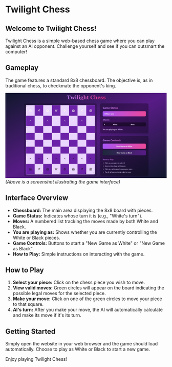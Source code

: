 # Twilight Chess

## Welcome to Twilight Chess!

Twilight Chess is a simple web-based chess game where you can play against an AI opponent. Challenge yourself and see if you can outsmart the computer!

## Gameplay

The game features a standard 8x8 chessboard. The objective is, as in traditional chess, to checkmate the opponent's king.

![Screenshot of the Twilight Chess interface](./TwilightChess/Photo/SS1.jpeg)
*(Above is a screenshot illustrating the game interface)*

## Interface Overview

* **Chessboard:** The main area displaying the 8x8 board with pieces.
* **Game Status:** Indicates whose turn it is (e.g., "White's turn").
* **Moves:** A numbered list tracking the moves made by both White and Black.
* **You are playing as:** Shows whether you are currently controlling the White or Black pieces.
* **Game Controls:** Buttons to start a "New Game as White" or "New Game as Black".
* **How to Play:** Simple instructions on interacting with the game.

## How to Play

1.  **Select your piece:** Click on the chess piece you wish to move.
2.  **View valid moves:** Green circles will appear on the board indicating the possible legal moves for the selected piece.
3.  **Make your move:** Click on one of the green circles to move your piece to that square.
4.  **AI's turn:** After you make your move, the AI will automatically calculate and make its move if it's its turn.

## Getting Started

Simply open the website in your web browser and the game should load automatically. Choose to play as White or Black to start a new game.

Enjoy playing Twilight Chess!
